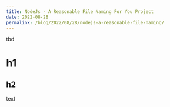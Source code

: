 ```yaml
---
title: NodeJs - A Reasonable File Naming For You Project
date: 2022-08-28
permalink: /blog/2022/08/28/nodejs-a-reasonable-file-naming/
---
```


tbd

# h1
## h2
text